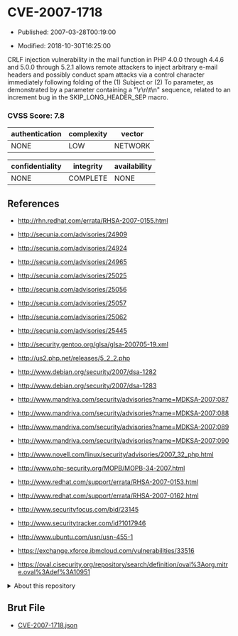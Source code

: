# CVE-2007-1718

- Published: 2007-03-28T00:19:00

- Modified: 2018-10-30T16:25:00

CRLF injection vulnerability in the mail function in PHP 4.0.0 through 4.4.6 and 5.0.0 through 5.2.1 allows remote attackers to inject arbitrary e-mail headers and possibly conduct spam attacks via a control character immediately following folding of the (1) Subject or (2) To parameter, as demonstrated by a parameter containing a "\r\n\t\n" sequence, related to an increment bug in the SKIP_LONG_HEADER_SEP macro.

### CVSS Score: **7.8**

| authentication | complexity | vector |
| --- | --- | --- |
| NONE | LOW | NETWORK |

| confidentiality | integrity | availability |
| --- | --- | --- |
| NONE | COMPLETE | NONE |

## References

* http://rhn.redhat.com/errata/RHSA-2007-0155.html

* http://secunia.com/advisories/24909

* http://secunia.com/advisories/24924

* http://secunia.com/advisories/24965

* http://secunia.com/advisories/25025

* http://secunia.com/advisories/25056

* http://secunia.com/advisories/25057

* http://secunia.com/advisories/25062

* http://secunia.com/advisories/25445

* http://security.gentoo.org/glsa/glsa-200705-19.xml

* http://us2.php.net/releases/5_2_2.php

* http://www.debian.org/security/2007/dsa-1282

* http://www.debian.org/security/2007/dsa-1283

* http://www.mandriva.com/security/advisories?name=MDKSA-2007:087

* http://www.mandriva.com/security/advisories?name=MDKSA-2007:088

* http://www.mandriva.com/security/advisories?name=MDKSA-2007:089

* http://www.mandriva.com/security/advisories?name=MDKSA-2007:090

* http://www.novell.com/linux/security/advisories/2007_32_php.html

* http://www.php-security.org/MOPB/MOPB-34-2007.html

* http://www.redhat.com/support/errata/RHSA-2007-0153.html

* http://www.redhat.com/support/errata/RHSA-2007-0162.html

* http://www.securityfocus.com/bid/23145

* http://www.securitytracker.com/id?1017946

* http://www.ubuntu.com/usn/usn-455-1

* https://exchange.xforce.ibmcloud.com/vulnerabilities/33516

* https://oval.cisecurity.org/repository/search/definition/oval%3Aorg.mitre.oval%3Adef%3A10951

<details>
<summary>About this repository</summary> 

  This repository is part of the project [Live Hack CVE](https://github.com/Live-Hack-CVE). Main website can be found [www.live-hack.org](https://www.live-hack.org) 
  
  Made by [Sn0wAlice](https://github.com/Sn0wAlice) for the people that care about security and need to have a feed of the latest CVEs. Hope you enjoy it, don't forget to star the repo and follow me on [Twitter](https://twitter.com/Sn0wAlice) and [Github](https://github.com/Sn0wAlice). And that is my [personnal website](https://www.alice-snow.me/)

  - [Home Page](https://github.com/Live-Hack-CVE)
  - [Framework](https://github.com/Live-Hack-CVE/cve-framework)
  - [CVE database](https://github.com/Live-Hack-CVE/full_database)
  - [Changelog](https://github.com/Live-Hack-CVE/Changelog)
</details>

## Brut File

* [CVE-2007-1718.json](https://raw.githubusercontent.com/Live-Hack-CVE/full_database/main/cves/2007/CVE-2007-1718.json)

